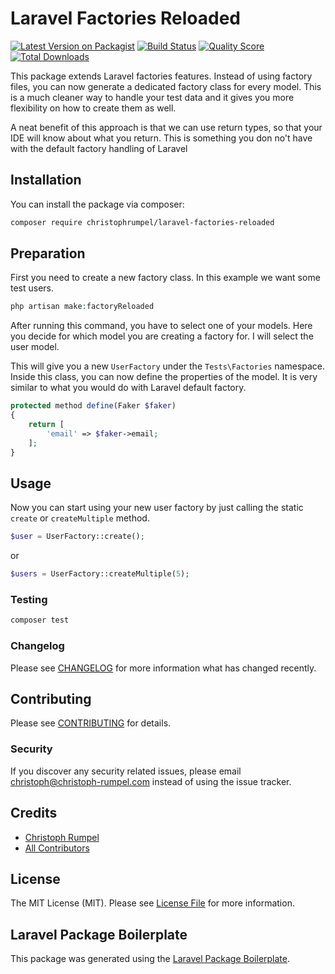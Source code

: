 # Laravel Factories Reloaded

[![Latest Version on Packagist](https://img.shields.io/packagist/v/christophrumpel/laravel-factories-reloaded.svg?style=flat-square)](https://packagist.org/packages/christophrumpel/laravel-factories-reloaded)
[![Build Status](https://img.shields.io/travis/christophrumpel/laravel-factories-reloaded/master.svg?style=flat-square)](https://travis-ci.org/christophrumpel/laravel-factories-reloaded)
[![Quality Score](https://img.shields.io/scrutinizer/g/christophrumpel/laravel-factories-reloaded.svg?style=flat-square)](https://scrutinizer-ci.com/g/christophrumpel/laravel-factories-reloaded)
[![Total Downloads](https://img.shields.io/packagist/dt/christophrumpel/laravel-factories-reloaded.svg?style=flat-square)](https://packagist.org/packages/christophrumpel/laravel-factories-reloaded)

This package extends Laravel factories features. Instead of using factory files, you can now generate a dedicated factory class for every model. This is a much cleaner way to handle your test data and it gives you more flexibility on how to create them as well.

A neat benefit of this approach is that we can use return types, so that your IDE will know about what you return. This is something you don no't have with the default factory handling of Laravel


## Installation

You can install the package via composer:

```bash
composer require christophrumpel/laravel-factories-reloaded
```

## Preparation

First you need to create a new factory class. In this example we want some test users.

``` php
php artisan make:factoryReloaded
```

After running this command, you have to select one of your models. Here you decide for which model you are creating a factory for. I will select the user model.

This will give you a new `UserFactory` under the `Tests\Factories` namespace. Inside this class, you can now define the properties of the model. It is very similar to what you would do with Laravel default factory.

``` php
protected method define(Faker $faker)
{
    return [
        'email' => $faker->email;
    ];
}
```

## Usage

Now you can start using your new user factory by just calling the static `create` or `createMultiple` method.

``` php
$user = UserFactory::create();
```

or


``` php
$users = UserFactory::createMultiple(5);
```

### Testing

``` bash
composer test
```

### Changelog

Please see [CHANGELOG](CHANGELOG.md) for more information what has changed recently.

## Contributing

Please see [CONTRIBUTING](CONTRIBUTING.md) for details.

### Security

If you discover any security related issues, please email christoph@christoph-rumpel.com instead of using the issue tracker.

## Credits

- [Christoph Rumpel](https://github.com/christophrumpel)
- [All Contributors](../../contributors)

## License

The MIT License (MIT). Please see [License File](LICENSE.md) for more information.

## Laravel Package Boilerplate

This package was generated using the [Laravel Package Boilerplate](https://laravelpackageboilerplate.com).
